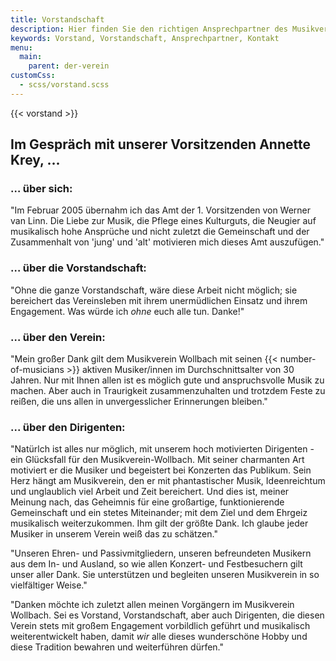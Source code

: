 ```yaml
---
title: Vorstandschaft
description: Hier finden Sie den richtigen Ansprechpartner des Musikvereins Wollbachs.
keywords: Vorstand, Vorstandschaft, Ansprechpartner, Kontakt
menu:
  main:
    parent: der-verein
customCss:
  - scss/vorstand.scss
---
```


{{< vorstand >}}

## Im Gespräch mit unserer Vorsitzenden Annette Krey, ...
### … über sich:
"Im Februar 2005 übernahm ich das Amt der 1. Vorsitzenden von Werner van
Linn. Die Liebe zur Musik, die Pflege eines Kulturguts, die Neugier auf
musikalisch hohe Ansprüche und nicht zuletzt die Gemeinschaft und der
Zusammenhalt von 'jung' und 'alt' motivieren mich dieses Amt auszufügen."

### … über die Vorstandschaft:
"Ohne die ganze Vorstandschaft, wäre diese Arbeit nicht möglich; sie
bereichert das Vereinsleben mit ihrem unermüdlichen Einsatz und ihrem
Engagement. Was würde ich _ohne_ euch alle tun. Danke!"

### … über den Verein:

"Mein großer Dank gilt dem Musikverein Wollbach mit seinen
{{< number-of-musicians >}}
aktiven Musiker/innen im Durchschnittsalter von 30 Jahren. Nur
mit Ihnen allen ist es möglich gute und anspruchsvolle Musik zu
machen. Aber auch in Traurigkeit zusammenzuhalten und trotzdem
Feste zu reißen, die uns allen in unvergesslicher Erinnerungen
bleiben."

### ... über den Dirigenten:
"Natürlch ist alles nur möglich, mit unserem hoch motivierten Dirigenten -
ein Glücksfall für den Musikverein-Wollbach. Mit seiner charmanten Art
motiviert er die Musiker und begeistert bei Konzerten das Publikum. Sein
Herz hängt am Musikverein, den er mit phantastischer Musik, Ideenreichtum
und unglaublich viel Arbeit und Zeit bereichert. Und dies ist, meiner
Meinung nach, das Geheimnis für eine großartige, funktionierende
Gemeinschaft und ein stetes Miteinander; mit dem Ziel und dem Ehrgeiz
musikalisch weiterzukommen. Ihm gilt der größte Dank. Ich glaube jeder
Musiker in unserem Verein weiß das zu schätzen."

"Unseren Ehren- und Passivmitgliedern, unseren befreundeten Musikern aus
dem In- und Ausland, so wie allen Konzert- und Festbesuchern gilt unser
aller Dank. Sie unterstützen und begleiten unseren Musikverein in so
vielfältiger Weise."

"Danken möchte ich zuletzt allen meinen Vorgängern im Musikverein Wollbach.
Sei es Vorstand, Vorstandschaft, aber auch Dirigenten, die diesen Verein
stets mit großem Engagement vorbildlich geführt und musikalisch
weiterentwickelt haben, damit _wir_ alle dieses wunderschöne Hobby und
diese Tradition bewahren und weiterführen dürfen."
